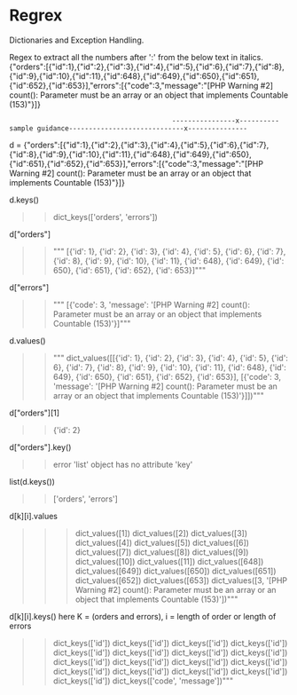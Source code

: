 # Regrex
Dictionaries and Exception Handling.

Regex to extract all the numbers after ':' from the below text in italics.
{"orders":[{"id":1},{"id":2},{"id":3},{"id":4},{"id":5},{"id":6},{"id":7},{"id":8},{"id":9},{"id":10},{"id":11},{"id":648},{"id":649},{"id":650},{"id":651},{"id":652},{"id":653}],"errors":[{"code":3,"message":"[PHP Warning #2] count(): Parameter must be an array or an object that implements Countable (153)"}]}




                                             ----------------x---------- sample guidance-----------------------------x--------------- 



d = {"orders":[{"id":1},{"id":2},{"id":3},{"id":4},{"id":5},{"id":6},{"id":7},{"id":8},{"id":9},{"id":10},{"id":11},{"id":648},{"id":649},{"id":650},{"id":651},{"id":652},{"id":653}],"errors":[{"code":3,"message":"[PHP Warning #2] count(): Parameter must be an array or an object that implements Countable (153)"}]}



d.keys()    
>>dict_keys(['orders', 'errors'])


d["orders"] 
>>""" [{'id': 1},
 {'id': 2},
 {'id': 3},
 {'id': 4},
 {'id': 5},
 {'id': 6},
 {'id': 7},
 {'id': 8},
 {'id': 9},
 {'id': 10},
 {'id': 11},
 {'id': 648},
 {'id': 649},
 {'id': 650},
 {'id': 651},
 {'id': 652},
 {'id': 653}]"""



d["errors"]
>>""" [{'code': 3,
  'message': '[PHP Warning #2] count(): Parameter must be an array or an object that implements Countable (153)'}]"""



d.values() 
>>""" dict_values([[{'id': 1}, {'id': 2}, {'id': 3}, 
{'id': 4}, {'id': 5}, {'id': 6}, {'id': 7}, {'id': 8}, {'id': 9}, 
{'id': 10}, {'id': 11}, {'id': 648}, {'id': 649}, {'id': 650}, {'id': 651}, {'id': 652}, 
{'id': 653}], [{'code': 3, 'message': '[PHP Warning #2]
count(): Parameter must be an array or an object that implements Countable (153)'}]])"""



d["orders"][1] 
>>{'id': 2}


d["orders"].key() 
>>error 'list' object has no attribute 'key'


list(d.keys()) 
>>['orders', 'errors']



d[k][i].values 
>>>dict_values([1])
dict_values([2])
dict_values([3])
dict_values([4])
dict_values([5])
dict_values([6])
dict_values([7])
dict_values([8])
dict_values([9])
dict_values([10])
dict_values([11])
dict_values([648])
dict_values([649])
dict_values([650])
dict_values([651])
dict_values([652])
dict_values([653])
dict_values([3, '[PHP Warning #2] 
count(): Parameter must be an array or an object that implements Countable (153)'])"""



d[k][i].keys() here K = (orders and errors), i = length of order or length of errors
>>dict_keys(['id'])
dict_keys(['id'])
dict_keys(['id'])
dict_keys(['id'])
dict_keys(['id'])
dict_keys(['id'])
dict_keys(['id'])
dict_keys(['id'])
dict_keys(['id'])
dict_keys(['id'])
dict_keys(['id'])
dict_keys(['id'])
dict_keys(['id'])
dict_keys(['id'])
dict_keys(['id'])
dict_keys(['id'])
dict_keys(['id'])
dict_keys(['code', 'message'])"""
